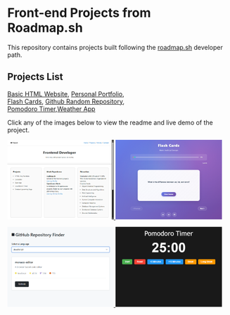 # Front-end Projects from Roadmap.sh

This repository contains projects built following the [roadmap.sh](https://roadmap.sh/) developer path.

## Projects List

[Basic HTML Website](https://roadmap.sh/projects/basic-html-website), [Personal Portfolio](https://roadmap.sh/projects/portfolio-website),\
[Flash Cards](https://roadmap.sh/projects/flash-cards), [Github Random Repository](https://roadmap.sh/projects/github-random-repo),\
[Pomodoro Timer](https://roadmap.sh/projects/pomodoro-timer),[Weather App](https://roadmap.sh/projects/weather-app)

Click any of the images below to view the readme and live demo of the project.

<p align="left">
  <a href='https://github.com/Ansuman-rath/Roadmap_Project/tree/main/Frontend/Personal%20Portfolio'>
    <img width="48%" src="Assets/Screenshot (11).png" alt="Personal Portfolio" />
  </a>
  <a href='https://github.com/Ansuman-rath/Roadmap_Project/tree/main/Frontend/FlashCards'>
    <img width="48%" src="Assets/Screenshot (12).png" alt="Flash Cards" />
  </a>
</p>

<p align="left">
  <a href='https://github.com/Ansuman-rath/Roadmap_Project/tree/main/Frontend/GitHub%20Random%20Repository'>
    <img width="48%" src="Assets/Screenshot (13).png" />
  </a>
  <a href='https://github.com/Ansuman-rath/Roadmap_Project/tree/main/Frontend/Pomodoro%20Timer'>
    <img width="48%" src="Assets/Screenshot (14).png" />
  </a>
</p>



